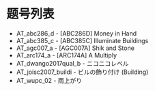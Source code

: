 # 题号列表

- AT_abc286_d - [ABC286D] Money in Hand
- AT_abc385_c - [ABC385C] Illuminate Buildings
- AT_agc007_a - [AGC007A] Shik and Stone
- AT_arc174_a - [ARC174A] A Multiply
- AT_dwango2017qual_b - ニコニコレベル
- AT_joisc2007_buildi - ビルの飾り付け (Building)
- AT_wupc_02 - 雨上がり
